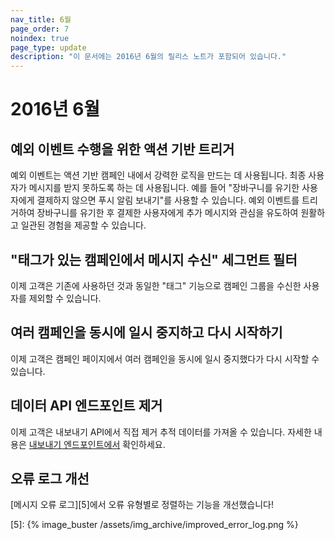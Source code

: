 ```yaml
---
nav_title: 6월
page_order: 7
noindex: true
page_type: update
description: "이 문서에는 2016년 6월의 릴리스 노트가 포함되어 있습니다."
---
```


# 2016년 6월

## 예외 이벤트 수행을 위한 액션 기반 트리거

예외 이벤트는 액션 기반 캠페인 내에서 강력한 로직을 만드는 데 사용됩니다. 최종 사용자가 메시지를 받지 못하도록 하는 데 사용됩니다. 예를 들어 "장바구니를 유기한 사용자에게 결제하지 않으면 푸시 알림 보내기"를 사용할 수 있습니다. 예외 이벤트를 트리거하여 장바구니를 유기한 후 결제한 사용자에게 추가 메시지와 관심을 유도하여 원활하고 일관된 경험을 제공할 수 있습니다.

## "태그가 있는 캠페인에서 메시지 수신" 세그먼트 필터

이제 고객은 기존에 사용하던 것과 동일한 "태그" 기능으로 캠페인 그룹을 수신한 사용자를 제외할 수 있습니다.

## 여러 캠페인을 동시에 일시 중지하고 다시 시작하기

이제 고객은 캠페인 페이지에서 여러 캠페인을 동시에 일시 중지했다가 다시 시작할 수 있습니다.

## 데이터 API 엔드포인트 제거

이제 고객은 내보내기 API에서 직접 제거 추적 데이터를 가져올 수 있습니다. 자세한 내용은 [내보내기 엔드포인트에서][4] 확인하세요.

## 오류 로그 개선

\[메시지 오류 로그][5]에서 오류 유형별로 정렬하는 기능을 개선했습니다!

[4]: {{site.baseurl}}/developer_guide/rest_api/export/#kpi-export
[5]: {% image_buster /assets/img_archive/improved_error_log.png %}